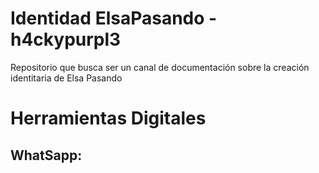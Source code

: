 # Identidad ElsaPasando - h4ckypurpl3
Repositorio que busca ser un canal de documentación sobre la creación identitaria de Elsa Pasando

# Herramientas Digitales
## WhatSapp:

